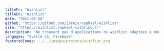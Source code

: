 ```yaml
---
titleFr: "Wishlist"
titleEn: "Wishlist"
date: "2021-05-26"
github: "https://github.com/Zareix/raphael-wishlist"
site: "https://wishlist.raphael-catarino.fr"
description: "Ne trouvant pas d'applications de wishlist adaptées à mon utilisation j'ai décidé de coder la mienne. Ainsi, tout en découvrant Svelte JS (très adapté aux petits projets) j'ai créé ma propre PWA de création de wishlist."
langages: "Svelte JS, Firebase"
featuredImage: ../../images/projets/wishlist.png
---
```

